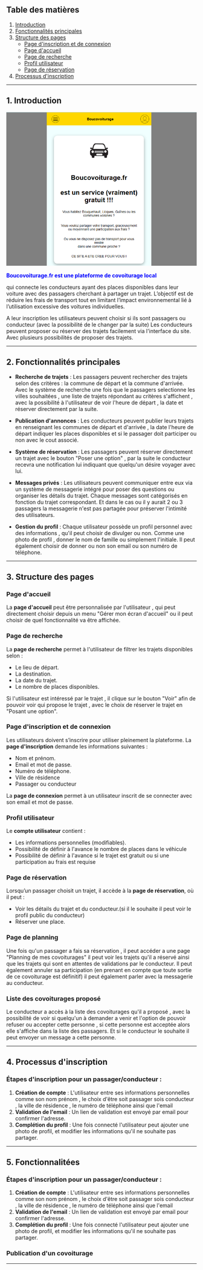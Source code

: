 <style>
    .container, .wrapper {
    max-width: 1200px; /* Ajuste la largeur maximale pour réduire la taille */
    margin: 0 auto; /* Centrer le contenu */
    padding-left: 10px; /* Réduire les marges à gauche */
    padding-right: 10px; /* Réduire les marges à droite */
}
</style>

## Table des matières
1. [Introduction](#introduction)
2. [Fonctionnalités principales](#fonctionnalités-principales)
3. [Structure des pages](#structure-des-pages)
    - [Page d'inscription et de connexion](#page-dinscription-et-de-connexion)
    - [Page d'accueil](#page-daccueil)
    - [Page de recherche](#page-de-recherche)
    - [Profil utilisateur](#profil-utilisateur)
    - [Page de réservation](#page-de-réservation)
4. [Processus d'inscription](#processus-dinscription)


---

## 1. Introduction

 ![Boucovoiturage.](boucovoituragefr.png)

<p style="color: blue; font-weight: bold;">Boucovoiturage.fr est une plateforme de covoiturage local </p> qui connecte les conducteurs ayant des places disponibles dans leur voiture avec des passagers cherchant à partager un trajet. L’objectif est de réduire les frais de transport tout en limitant l’impact environnemental lié à l’utilisation excessive des voitures individuelles.

A leur inscription les utilisateurs peuvent choisir si ils sont passagers ou conducteur (avec la possibilité de le changer par la suite)
Les conducteurs peuvent proposer ou réserver des trajets facilement via l'interface du site. Avec plusieurs possibilités de proposer des trajets.

---

## 2. Fonctionnalités principales

- **Recherche de trajets** : Les passagers peuvent rechercher des trajets selon des critères : la commune de départ et la commune d'arrivée. Avec le système de recherche une fois que le passagers selectionne les villes souhaitées , une liste de trajets répondant au critères s'affichent , avec la possibilité à l'utilisateur de voir l'heure de départ , la date et réserver directement par la suite.

- **Publication d'annonces** : Les conducteurs peuvent publier leurs trajets en renseignant les communes de départ et d'arrivée , la date l'heure de départ indiquer les places disponibles et si le passager doit participer ou non avec le cout associé.

- **Système de réservation** : Les passagers peuvent réserver directement un trajet avec le bouton "Poser une option" , par la suite le conducteur recevra une notification lui indiquant que quelqu'un désire voyager avec lui.

- **Messages privés** : Les utilisateurs peuvent communiquer entre eux via un système de messagerie intégré pour poser des questions ou organiser les détails du trajet. Chaque messages sont catégorisés en fonction du trajet correspondant. Et dans le cas ou il y aurait 2 ou 3 passagers la messagerie n'est pas partagée pour préserver l'intimité des utilisateurs.


- **Gestion du profil** : Chaque utilisateur possède un profil personnel avec des informations , qu'il peut choisir de divulger ou non. Comme une photo de profil , donner le nom de famille ou simplement l'initiale. Il peut également choisir de donner ou non son email ou son numéro de téléphone.

---

## 3. Structure des pages

### Page d'accueil

La **page d'accueil** peut être personnalisée par l'utilisateur , qui peut directement choisir depuis un menu "Gérer mon écran d'accueil" ou il peut choisir de quel fonctionnalité va être affichée. 

### Page de recherche

La **page de recherche** permet à l'utilisateur de filtrer les trajets disponibles selon :
- Le lieu de départ.
- La destination.
- La date du trajet.
- Le nombre de places disponibles.
  
Si l'utilisateur est intéressé par le trajet , il clique sur le bouton "Voir" afin de pouvoir voir qui propose le trajet , avec le choix de réserver le trajet en "Posant une option".

### Page d'inscription et de connexion

Les utilisateurs doivent s’inscrire pour utiliser pleinement la plateforme. La **page d'inscription** demande les informations suivantes :
- Nom et prénom.
- Email et mot de passe.
- Numéro de téléphone.
- Ville de résidence 
- Passager ou conducteur
  
La **page de connexion** permet à un utilisateur inscrit de se connecter avec son email et mot de passe.

### Profil utilisateur

Le **compte utilisateur** contient :
- Les informations personnelles (modifiables).
- Possibilité de définir à l'avance le nombre de places dans le véhicule 
- Possibilité de définir à l'avance si le trajet est gratuit ou si une participation au frais est requise

### Page de réservation

Lorsqu’un passager choisit un trajet, il accède à la **page de réservation**, où il peut :
- Voir les détails du trajet et du conducteur.(si il le souhaite il peut voir le profil public du conducteur)
- Réserver une place.

### Page de planning 
Une fois qu'un passager a fais sa réservation , il peut accéder a une page "Planning de mes covoiturages" il peut voir les trajets qu'il a réservé ainsi que les trajets qui sont en attentes de validations par le conducteur. Il peut également annuler sa participation (en prenant en compte que toute sortie de ce covoiturage est définitif) il peut également parler avec la messagerie au conducteur.

### Liste des covoiturages proposé
Le conducteur a accès à la liste des covoiturages qu'il a proposé , avec la possibilité de voir si quelqu'un à demander a venir et l'option de pouvoir refuser ou accepter cette personne , si cette personne est acceptée alors elle s'affiche dans la liste des passagers. Et si le conducteur le souhaite il peut envoyer un message a cette personne.

---

## 4. Processus d'inscription

### Étapes d'inscription pour un passager/conducteur :
1. **Création de compte** : L'utilisateur entre ses informations personnelles comme son nom prénom , le choix d'être soit passager sois conducteur , la ville de résidence , le numéro de téléphone ainsi que l'email
2. **Validation de l'email** : Un lien de validation est envoyé par email pour confirmer l'adresse.
3. **Complétion du profil** : Une fois connecté l'utilisateur peut ajouter une photo de profil, et modifier les informations qu'il ne souhaite pas partager.

---

## 5. Fonctionnalitées 

### Étapes d'inscription pour un passager/conducteur :
1. **Création de compte** : L'utilisateur entre ses informations personnelles comme son nom prénom , le choix d'être soit passager sois conducteur , la ville de résidence , le numéro de téléphone ainsi que l'email
2. **Validation de l'email** : Un lien de validation est envoyé par email pour confirmer l'adresse.
3. **Complétion du profil** : Une fois connecté l'utilisateur peut ajouter une photo de profil, et modifier les informations qu'il ne souhaite pas partager.
### Publication d'un covoiturage


---

